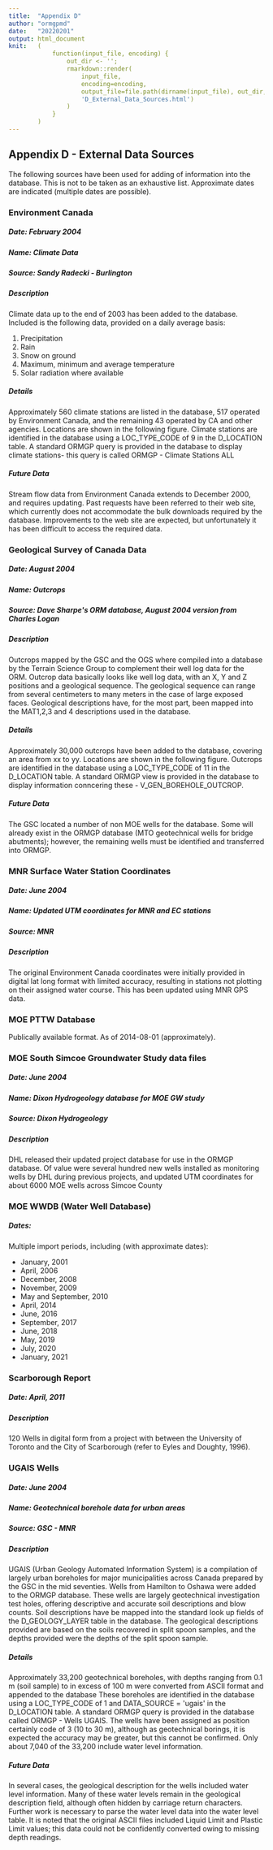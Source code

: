 ```yaml
---
title:  "Appendix D"
author: "ormgpmd"
date:   "20220201"
output: html_document
knit:   (
            function(input_file, encoding) {
                out_dir <- '';
                rmarkdown::render(
                    input_file,
                    encoding=encoding,
                    output_file=file.path(dirname(input_file), out_dir,
                    'D_External_Data_Sources.html')
                )
            }
        )
---
```


## Appendix D - External Data Sources

The following sources have been used for adding of information into the database.  This is not to be taken as an exhaustive list.  Approximate dates are indicated (multiple dates are possible).

### Environment Canada

##### Date: February 2004
##### Name: Climate Data
##### Source: Sandy Radecki - Burlington

##### Description 

Climate data up to the end of 2003 has been added to the database.  Included
is the following data, provided on a daily average basis:

1.	Precipitation
2.	Rain
3.	Snow on ground
4.	Maximum, minimum and average temperature
5.	Solar radiation where available

##### Details	

Approximately 560 climate stations are listed in the database, 517 operated by Environment Canada, and the remaining 43 operated by CA and other agencies.  Locations are shown in the following figure.  Climate stations are identified in the database using a LOC_TYPE_CODE of 9 in the D_LOCATION table.  A standard ORMGP query is provided in the database to display climate stations- this query is called ORMGP - Climate Stations ALL

##### Future Data	

Stream flow data from Environment Canada extends to December 2000, and requires updating.  Past requests have been referred to their web site, which currently does not accommodate the bulk downloads required by the database.  Improvements to the web site are expected, but unfortunately it has been difficult to access the required data.

### Geological Survey of Canada Data

##### Date: August 2004
##### Name: Outcrops
##### Source: Dave Sharpe's ORM database, August 2004 version from Charles Logan

##### Description	

Outcrops mapped by the GSC and the OGS where compiled into a database by the Terrain Science Group to complement their well log data for the ORM.  Outcrop data basically looks like well log data, with an X, Y and Z positions and a geological sequence.  The geological sequence can range from several centimeters to many meters in the case of large exposed faces.  Geological descriptions have, for the most part, been mapped into the MAT1,2,3 and 4 descriptions used in the database.

##### Details	

Approximately 30,000 outcrops have been added to the database, covering an
area from xx to yy.  Locations are shown in the following figure.  Outcrops
are identified in the database using a LOC_TYPE_CODE of 11 in the D_LOCATION
table.  A standard ORMGP view is provided in the database to display
information conncering these - V_GEN_BOREHOLE_OUTCROP.

##### Future Data	

The GSC located a number of non MOE wells for the database.  Some will already exist in the ORMGP database (MTO geotechnical wells for bridge abutments); however, the remaining wells must be identified and transferred into ORMGP.

### MNR Surface Water Station Coordinates

##### Date: June 2004
##### Name: Updated UTM coordinates for MNR and EC stations
##### Source: MNR

##### Description	

The original Environment Canada coordinates were initially provided in digital lat long format with limited accuracy, resulting in stations not plotting on their assigned water course.  This has been updated using MNR GPS data.

### MOE PTTW Database

Publically available format.  As of 2014-08-01 (approximately).

### MOE South Simcoe Groundwater Study data files

##### Date: June 2004
##### Name: Dixon Hydrogeology database for MOE GW study
##### Source: Dixon Hydrogeology

##### Description

DHL released their updated project database for use in the ORMGP database.  Of value were several hundred new wells installed as monitoring wells by DHL during previous projects, and updated UTM coordinates for about 6000 MOE wells across Simcoe County

### MOE WWDB (Water Well Database)

##### Dates:

Multiple import periods, including (with approximate dates):

* January, 2001
* April, 2006
* December, 2008
* November, 2009
* May and September, 2010
* April, 2014
* June, 2016
* September, 2017
* June, 2018
* May, 2019
* July, 2020
* January, 2021

### Scarborough Report

##### Date: April, 2011

##### Description

120 Wells in digital form from a project with between the University of
Toronto and the City of Scarborough (refer to Eyles and Doughty, 1996).

### UGAIS Wells

##### Date: June 2004
##### Name: Geotechnical borehole data for urban areas
##### Source: GSC - MNR

##### Description	

UGAIS (Urban Geology Automated Information System) is a compilation of largely urban boreholes for major municipalities across Canada prepared by the GSC in the mid seventies.   Wells from Hamilton to Oshawa were added to the ORMGP database.  These wells are largely geotechnical investigation test holes, offering descriptive and accurate soil descriptions and blow counts.  Soil descriptions have be mapped into the standard look up fields of the D_GEOLOGY_LAYER table in the database.  The geological descriptions provided are based on the soils recovered in split spoon samples, and the depths provided were the depths of the split spoon sample.  

##### Details	

Approximately 33,200 geotechnical boreholes, with depths ranging from 0.1 m (soil sample) to in excess of 100 m were converted from ASCII format and appended to the database  These boreholes are identified in the database using a LOC_TYPE_CODE of 1 and DATA_SOURCE = 'ugais' in the D_LOCATION table.  A standard ORMGP query is provided in the database called ORMGP - Wells UGAIS.  The wells have been assigned as position certainly code of 3 (10 to 30 m), although as geotechnical borings, it is expected the accuracy may be greater, but this cannot be confirmed.  Only about 7,040 of the 33,200 include water level information.

##### Future Data	

In several cases, the geological description for the wells included water level information.  Many of these water levels remain in the geological description field, although often hidden by carriage return characters.  Further work is necessary to parse the water level data into the water level table.   It is noted that the original ASCII files included Liquid Limit and Plastic Limit values; this data could not be confidently converted owing to missing depth readings.


